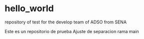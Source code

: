 # hello_world

repository of test for the develop team of ADSO from SENA

Este es un repositorio de prueba
Ajuste de separacion rama main
